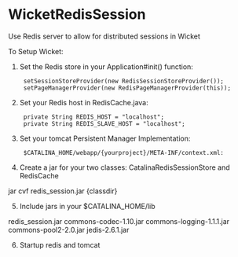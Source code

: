 # WicketRedisSession
Use Redis server to allow for distributed sessions in Wicket

To Setup Wicket:

1) Set the Redis store in your Application#init() function:

		setSessionStoreProvider(new RedisSessionStoreProvider());
		setPageManagerProvider(new RedisPageManagerProvider(this));

2) Set your Redis host in RedisCache.java:

		private String REDIS_HOST = "localhost";
		private String REDIS_SLAVE_HOST = "localhost";

3) Set your tomcat Persistent Manager Implementation:

		$CATALINA_HOME/webapp/{yourproject}/META-INF/context.xml:
			
<?xml version="1.0" encoding="ISO-8859-1"?>
<Context>
	<Manager className="org.apache.catalina.session.PersistentManager"           
	        maxIdleBackup="1"
	        minIdleSwap="0"
	        maxIdleSwap="0"
	        processExpiresFrequency="1"
	        saveOnRestart='true'
	        >
	        <Store className="your.class.location.CatalinaRedisSessionStore"/>
	</Manager>
</Context>


4) Create a jar for your two classes: CatalinaRedisSessionStore and RedisCache

jar cvf redis_session.jar {classdir}

5) Include jars in your $CATALINA_HOME/lib

redis_session.jar
commons-codec-1.10.jar
commons-logging-1.1.1.jar
commons-pool2-2.0.jar
jedis-2.6.1.jar

6) Startup redis and tomcat


